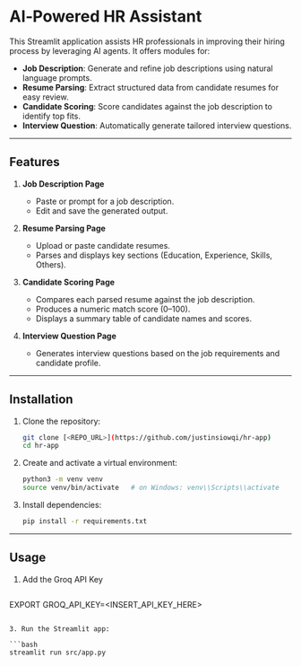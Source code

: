 # AI‑Powered HR Assistant

This Streamlit application assists HR professionals in improving their hiring process by leveraging AI agents. It offers modules for:

* **Job Description**: Generate and refine job descriptions using natural language prompts.
* **Resume Parsing**: Extract structured data from candidate resumes for easy review.
* **Candidate Scoring**: Score candidates against the job description to identify top fits.
* **Interview Question**: Automatically generate tailored interview questions.

---

## Features

1. **Job Description Page**

   * Paste or prompt for a job description.
   * Edit and save the generated output.

2. **Resume Parsing Page**

   * Upload or paste candidate resumes.
   * Parses and displays key sections (Education, Experience, Skills, Others).

3. **Candidate Scoring Page**

   * Compares each parsed resume against the job description.
   * Produces a numeric match score (0–100).
   * Displays a summary table of candidate names and scores.

4. **Interview Question Page**

   * Generates interview questions based on the job requirements and candidate profile.

---

## Installation

1. Clone the repository:

   ```bash
   git clone [<REPO_URL>](https://github.com/justinsiowqi/hr-app)
   cd hr-app
   ```
2. Create and activate a virtual environment:

   ```bash
   python3 -m venv venv
   source venv/bin/activate   # on Windows: venv\\Scripts\\activate
   ```
3. Install dependencies:

   ```bash
   pip install -r requirements.txt
   ```

---

## Usage

1. Add the Groq API Key
   
   ```bash
  EXPORT GROQ_API_KEY=<INSERT_API_KEY_HERE>
  ```

3. Run the Streamlit app:

  ```bash
  streamlit run src/app.py
  ```
